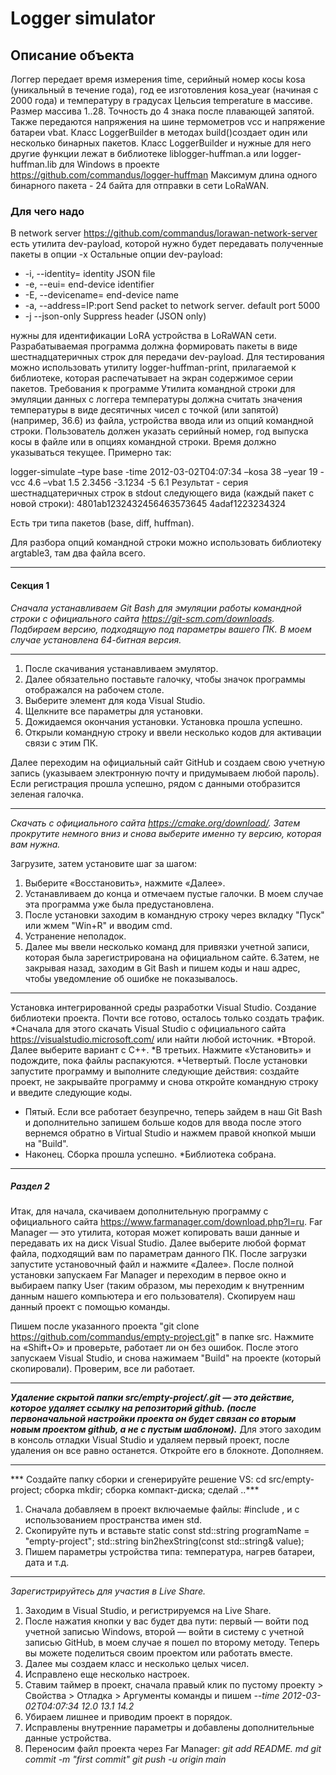 ﻿# Logger simulator
 
## Описание объекта

Логгер передает время измерения time, серийный номер косы kosa (уникальный в течение года),  год ее изготовления kosa_year 
(начиная с 2000 года) и температуру в градусах Цельсия temperature  в массиве. Размер массива 1..28. 
Точность до 4 знака после плавающей запятой.
Также передаются напряжения на шине термометров vcc и напряжение батареи vbat.
Класс LoggerBuilder в методах build()создает один или несколько бинарных пакетов. 
Класс LoggerBuilder и нужные для него другие функции лежат в библиотеке liblogger-huffman.a или logger-huffman.lib для Windows в проекте 
https://github.com/commandus/logger-huffman 
Максимум длина одного бинарного пакета - 24 байта для отправки в сети LoRaWAN.

### Для чего надо
В network server https://github.com/commandus/lorawan-network-server есть утилита dev-payload, которой нужно будет передавать полученные пакеты в опции -x
Остальные опции dev-payload:
 + -i, --identity= identity JSON file
 + -e, --eui= end-device identifier
 + -E, --devicename= end-device name
 + -a, --address=IP:port Send packet to network server. default port 5000
 + -j --json-only Suppress header (JSON only)

нужны для идентификации LoRA устройства в LoRaWAN сети. 
Разрабатываемая программа должна формировать пакеты в виде шестнадцатеричных строк для передачи dev-payload.
Для тестирования можно использовать утилиту logger-huffman-print, прилагаемой к библиотеке, 
которая распечатывает на экран содержимое серии пакетов.
Требования к программе 
Утилита командной строки для эмуляции данных с логгера температуры должна считать значения температуры в виде десятичных чисел с точкой 
(или запятой) (например, 36.6) из файла, устройства ввода или из опций командной строки. Пользователь должен указать серийный номер, 
год выпуска косы в файле или в опциях командной строки. Время должно указываться текущее.
Примерно так:

logger-simulate –type base -time  2012-03-02T04:07:34 –kosa 38 –year 19 -vcc 4.6 –vbat 1.5 2.3456 -3.1234 -5 6.1 
Результат - серия шестнадцатеричных строк в stdout следующего вида (каждый пакет с  новой строки):
4801ab1232432456463573645
4adaf1223234324

Есть три типа пакетов (base, diff, huffman).

Для разбора опций командной строки можно использовать библиотеку argtable3, там два файла всего.

---
#### Секция 1

_Сначала устанавливаем Git Bash для эмуляции работы командной строки с официального сайта https://git-scm.com/downloads.
Подбираем версию, подходящую под параметры вашего ПК. В моем случае установлена ​​64-битная версия._

---

1. После скачивания устанавливаем эмулятор.
2. Далее обязательно поставьте галочку, чтобы значок программы отображался на рабочем столе.
3. Выберите элемент для кода Visual Studio.
4. Щелкните все параметры для установки.
5. Дожидаемся окончания установки. Установка прошла успешно.
6. Открыли командную строку и ввели несколько кодов для активации связи с этим ПК.

Далее переходим на официальный сайт GitHub и создаем свою учетную запись (указываем электронную почту и придумываем любой пароль).
Если регистрация прошла успешно, рядом с данными отобразится зеленая галочка.

---

_Скачать с официального сайта https://cmake.org/download/.
Затем прокрутите немного вниз и снова выберите именно ту версию, которая вам нужна._

Загрузите, затем установите шаг за шагом:
 1. Выберите «Восстановить», нажмите «Далее».
 2. Устанавливаем до конца и отмечаем пустые галочки. В моем случае эта программа уже была предустановлена.
 3. После установки заходим в командную строку через вкладку "Пуск" или жмем "Win+R" и вводим cmd.
 4. Устранение неполадок.
 5. Далее мы ввели несколько команд для привязки учетной записи, которая была зарегистрирована на официальном сайте.
 6.Затем, не закрывая назад,
 заходим в Git Bash и пишем коды и наш адрес, чтобы уведомление об ошибке не показывалось.

---

Установка интегрированной среды разработки Visual Studio. Создание библиотеки проекта.
Почти все готово, осталось только создать трафик.
*Сначала для этого
скачать Visual Studio с официального сайта https://visualstudio.microsoft.com/ или найти любой источник.
*Второй. Далее выберите вариант с C++.
*В третьих. Нажмите «Установить» и подождите, пока файлы распакуются.
*Четвертый. После установки запустите программу и выполните следующие действия:
создайте проект, не закрывайте программу и снова откройте командную строку и введите следующие коды.
* Пятый. Если все работает безупречно,
теперь зайдем в наш Git Bash и дополнительно запишем
больше кодов для ввода после этого вернемся обратно в Virtual Studio и нажмем правой кнопкой мыши на "Build".
* Наконец. Сборка прошла успешно.
*Библиотека собрана.

---

##### Раздел 2

Итак, для начала,
скачиваем дополнительную программу с официального сайта https://www.farmanager.com/download.php?l=ru.
Far Manager — это утилита, которая может копировать ваши данные и передавать их на диск Visual Studio.
Далее выберите любой формат файла, подходящий вам по параметрам данного ПК.
После загрузки запустите установочный файл и нажмите «Далее».
После полной установки
запускаем Far Manager и переходим в первое окно и выбираем папку User
(таким образом, мы переходим к внутренним данным нашего компьютера и его пользователя).
Скопируем наш данный проект с помощью команды.

Пишем после указанного проекта "git clone https://github.com/commandus/empty-project.git" в папке src.
Нажмите на «Shift+O» и проверьте, работает ли он без ошибок.
После этого запускаем Visual Studio, и снова нажимаем "Build" на проекте (который скопировали).
Проверим, все ли работает.

---

***Удаление скрытой папки src/empty-project/.git — это действие, которое удаляет ссылку на репозиторий github.
(после первоначальной настройки проекта он будет связан со вторым новым проектом github, а не с пустым шаблоном).***
Для этого заходим в консоль отладки Visual Studio и удаляем первый проект, после удаления он все равно останется.
Откройте его в блокноте. Дополняем.

---

*** Создайте папку сборки и сгенерируйте решение VS: cd src/empty-project; сборка mkdir; сборка компакт-диска; сделай ..***
1. Сначала добавляем в проект включаемые файлы: #include <string>, <vector> и с использованием пространства имен std.
2. Скопируйте путь и вставьте static const std::string programName = "empty-project";
std::string bin2hexString(const std::string& value);
3. Пишем параметры устройства типа: температура, нагрев батареи, дата и т.д.

---

*Зарегистрируйтесь для участия в Live Share.*
1. Заходим в Visual Studio, и регистрируемся на Live Share.
2. После нажатия кнопки у вас будет два пути: первый — войти под учетной записью Windows,
второй — войти в систему с учетной записью GitHub,
в моем случае я пошел по второму методу. Теперь вы можете поделиться своим проектом или работать вместе.
3. Далее мы создаем класс и несколько целых чисел.
4. Исправлено еще несколько настроек.
5. Ставим таймер в проект, сначала правый клик по пустому проекту > Свойства > Отладка > Аргументы команды
и пишем *--time 2012-03-02T04:07:34 12.0 13.1 14.2*
6. Убираем лишнее и приводим проект в порядок.
7. Исправлены внутренние параметры и добавлены дополнительные данные устройства.
8. Переносим файл проекта через Far Manager:
 _git add README. md_
 _git commit -m "first commit"_
 _git push -u origin main_